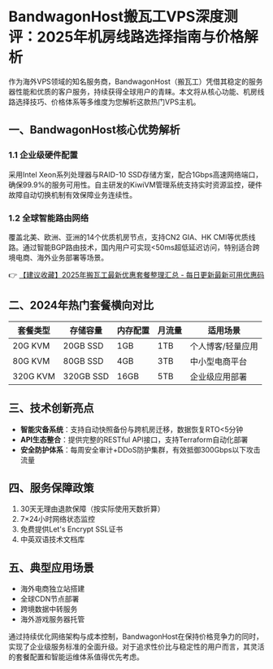 # BandwagonHost搬瓦工VPS深度测评：2025年机房线路选择指南与价格解析

作为海外VPS领域的知名服务商，BandwagonHost（搬瓦工）凭借其稳定的服务器性能和优质的客户服务，持续获得全球用户的青睐。本文将从核心功能、机房线路选择技巧、价格体系等多维度为您解析这款热门VPS主机。

## 一、BandwagonHost核心优势解析

### 1.1 企业级硬件配置
采用Intel Xeon系列处理器与RAID-10 SSD存储方案，配合1Gbps高速网络端口，确保99.9%的服务可用性。自主研发的KiwiVM管理系统支持实时资源监控，硬件故障自动切换机制有效保障业务连续性。

### 1.2 全球智能路由网络
覆盖北美、欧洲、亚洲的14个优质机房节点，支持CN2 GIA、HK CMI等优质线路。通过智能BGP路由技术，国内用户可实现<50ms超低延迟访问，特别适合跨境电商、海外业务部署等场景。

👉 [【建议收藏】2025年搬瓦工最新优惠套餐整理汇总 - 每日更新最新可用优惠码](https://bit.ly/banwagon)

## 二、2024年热门套餐横向对比

| 套餐类型   | 存储容量 | 内存配置 | 月流量 | 适用场景         |
|------------|----------|----------|--------|------------------|
| 20G KVM    | 20GB SSD | 1GB      | 1TB    | 个人博客/轻量应用 |
| 80G KVM    | 80GB SSD | 4GB      | 3TB    | 中小型电商平台   |
| 320G KVM   | 320GB SSD| 16GB     | 5TB    | 企业级应用部署   |

## 三、技术创新亮点
- **智能灾备系统**：支持自动快照备份与跨机房迁移，数据恢复RTO<5分钟
- **API生态整合**：提供完整的RESTful API接口，支持Terraform自动化部署
- **安全防护体系**：每周安全审计+DDoS防护集群，有效抵御300Gbps以下攻击流量

## 四、服务保障政策
1. 30天无理由退款保障（按实际使用天数折算）
2. 7×24小时网络状态监控
3. 免费提供Let's Encrypt SSL证书
4. 中英双语技术文档库

## 五、典型应用场景
- 海外电商独立站搭建
- 全球CDN节点部署
- 跨境数据中转服务
- 海外游戏服务器托管

通过持续优化网络架构与成本控制，BandwagonHost在保持价格竞争力的同时，实现了企业级服务标准的全面升级。对于追求性价比与稳定性的用户而言，其灵活的套餐配置和智能运维体系值得优先考虑。